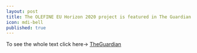```yaml
---
layout: post
title: The OLEFINE EU Horizon 2020 project is featured in The Guardian 
icon: mdi-bell
published: true
---
```

To see the whole text click here->
[TheGuardian](https://www.theguardian.com/environment/2018/jun/07/sexy-plants-on-track-to-replace-harmful-pesticides-to-protect-crops) 
